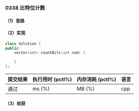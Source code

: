 ### 0338 比特位计数

#### （1）思路

#### （2）实现

```cpp
class Solution {
public:
    vector<int> countBits(int num) {

    }
};
```

| 提交结果 | 执行用时 (pctl%) | 内存消耗 (pctl%) | 语言 |
|:---------|:-----------------|:-----------------|:-----|
| 通过     |  ms (%)   |  MB (%)  | cpp  |

#### （3）收获
